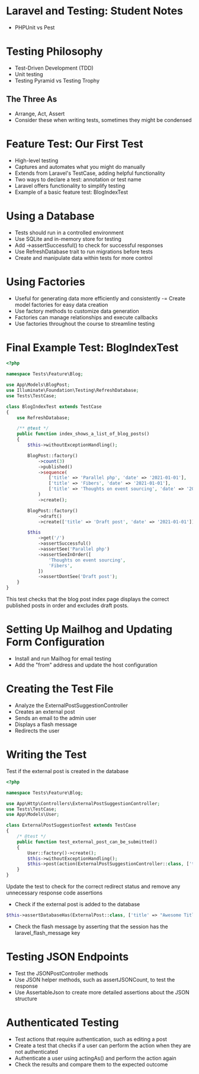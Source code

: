 # Laravel and Testing: Student Notes
- PHPUnit vs Pest

# Testing Philosophy
- Test-Driven Development (TDD)
- Unit testing
- Testing Pyramid vs Testing Trophy

## The Three As
- Arrange, Act, Assert
- Consider these when writing tests, sometimes they might be condensed

# Feature Test: Our First Test
- High-level testing
- Captures and automates what you might do manually
- Extends from Laravel's TestCase, adding helpful functionality
- Two ways to declare a test: annotation or test name
- Laravel offers functionality to simplify testing
- Example of a basic feature test: BlogIndexTest

# Using a Database
- Tests should run in a controlled environment
- Use SQLite and in-memory store for testing
- Add ->assertSuccessful() to check for successful responses
- Use RefreshDatabase trait to run migrations before tests
- Create and manipulate data within tests for more control

# Using Factories
- Useful for generating data more efficiently and consistently
-= Create model factories for easy data creation
- Use factory methods to customize data generation
- Factories can manage relationships and execute callbacks
- Use factories throughout the course to streamline testing

# Final Example Test: BlogIndexTest
```php
<?php

namespace Tests\Feature\Blog;

use App\Models\BlogPost;
use Illuminate\Foundation\Testing\RefreshDatabase;
use Tests\TestCase;

class BlogIndexTest extends TestCase
{
    use RefreshDatabase;

    /** @test */
    public function index_shows_a_list_of_blog_posts()
    {
        $this->withoutExceptionHandling();

        BlogPost::factory()
            ->count(3)
            ->published()
            ->sequence(
                ['title' => 'Parallel php', 'date' => '2021-01-01'],
                ['title' => 'Fibers', 'date' => '2021-01-01'],
                ['title' => 'Thoughts on event sourcing', 'date' => '2021-02-01']
            )
            ->create();

        BlogPost::factory()
            ->draft()
            ->create(['title' => 'Draft post', 'date' => '2021-01-01']);

        $this
            ->get('/')
            ->assertSuccessful()
            ->assertSee('Parallel php')
            ->assertSeeInOrder([
                'Thoughts on event sourcing',
                'Fibers',
            ])
            ->assertDontSee('Draft post');
    }
}
```
This test checks that the blog post index page displays the correct published posts in order and excludes draft posts.

# Setting Up Mailhog and Updating Form Configuration
- Install and run Mailhog for email testing
- Add the "from" address and update the host configuration

# Creating the Test File
- Analyze the ExternalPostSuggestionController
- Creates an external post
- Sends an email to the admin user
- Displays a flash message
- Redirects the user

# Writing the Test
Test if the external post is created in the database
```php
<?php

namespace Tests\Feature\Blog;

use App\Http\Controllers\ExternalPostSuggestionController;
use Tests\TestCase;
use App\Models\User;

class ExternalPostSuggestionTest extends TestCase
{
	/* @test */
	public function test_external_post_can_be_submitted()
	{
		User::factory()->create();
		$this->withoutExceptionHandling();
		$this->post(action(ExternalPostSuggestionController::class, ['title' => "Awesome Title", "url" => 'https://google.com']))->assertSuccessful()->assertRedirect();
	}
}
```
Update the test to check for the correct redirect status and remove any unnecessary response code assertions

- Check if the external post is added to the database
```php
$this->assertDatabaseHas(ExternalPost::class, ['title' => "Awesome Title", "url" => 'https://google.com']);
```
- Check the flash message by asserting that the session has the laravel_flash_message key

# Testing JSON Endpoints
- Test the JSONPostController methods
- Use JSON helper methods, such as assertJSONCount, to test the response
- Use AssertableJson to create more detailed assertions about the JSON structure

# Authenticated Testing
- Test actions that require authentication, such as editing a post
- Create a test that checks if a user can perform the action when they are not authenticated
- Authenticate a user using actingAs() and perform the action again
- Check the results and compare them to the expected outcome